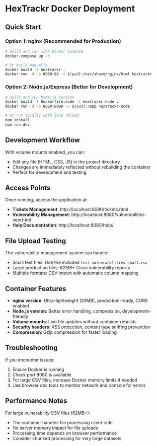 # HexTrackr Docker Deployment

## Quick Start

### Option 1: nginx (Recommended for Production)
```bash
# Build and run with Docker Compose
docker-compose up -d

# Or build manually
docker build -t hextrackr .
docker run -d -p 8080:80 -v $(pwd):/usr/share/nginx/html hextrackr
```

### Option 2: Node.js/Express (Better for Development)
```bash
# Build and run Node.js version
docker build -f Dockerfile.node -t hextrackr-node .
docker run -d -p 8080:8080 -v $(pwd):/app hextrackr-node

# Or run locally with live reload
npm install
npm run dev
```

## Development Workflow

With volume mounts enabled, you can:
- Edit any file (HTML, CSS, JS) in the project directory
- Changes are immediately reflected without rebuilding the container
- Perfect for development and testing

## Access Points

Once running, access the application at:
- **Tickets Management**: http://localhost:8080/tickets.html
- **Vulnerability Management**: http://localhost:8080/vulnerabilities-new.html
- **Help Documentation**: http://localhost:8080/help/

## File Upload Testing

The vulnerability management system can handle:
- Small test files: Use the included `test-vulnerabilities-small.csv`
- Large production files: 62MB+ Cisco vulnerability reports
- Multiple formats: CSV import with automatic column mapping

## Container Features

- **nginx version**: Ultra-lightweight (20MB), production-ready, CORS enabled
- **Node.js version**: Better error handling, compression, development-friendly
- **Volume mounts**: Live file updates without container rebuilds
- **Security headers**: XSS protection, content type sniffing prevention
- **Compression**: Gzip compression for faster loading

## Troubleshooting

If you encounter issues:
1. Ensure Docker is running
2. Check port 8080 is available
3. For large CSV files, increase Docker memory limits if needed
4. Use browser dev tools to monitor network and console for errors

## Performance Notes

For large vulnerability CSV files (62MB+):
- The container handles file processing client-side
- No server memory impact for file uploads
- Processing time depends on browser performance
- Consider chunked processing for very large datasets
